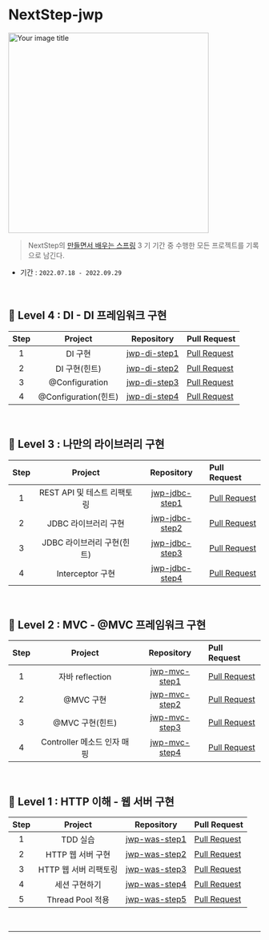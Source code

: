 # NextStep-jwp

<img src="https://i.imgur.com/7auQz8Z.png" alt="Your image title" width="400"/><br>

> NextStep의 [만들면서 배우는 스프링](https://edu.nextstep.camp/c/4YUvqn9V/) 3 기 기간 중 수행한 모든 프로젝트를 기록으로 남긴다.

* 기간 : ``2022.07.18 - 2022.09.29``

<br>

## 🐓 Level 4 : DI - DI 프레임워크 구현


| Step |      Project       |                              Repository                               | Pull Request |
|:---:|:------------------:|:---------------------------------------------------------------------:|:---|
| 1 |       DI 구현        |    [jwp-di-step1](https://github.com/headF1rst/jwp-di/tree/step1)     | [Pull Request](https://github.com/next-step/jwp-di/pull/129) |
| 2 |     DI 구현(힌트)      |    [jwp-di-step2](https://github.com/headF1rst/jwp-di/tree/step2)     | [Pull Request](https://github.com/next-step/jwp-di/pull/132) |
| 3 |  @Configuration   | [jwp-di-step3]() | [Pull Request]() |
| 4 | @Configuration(힌트) | [jwp-di-step4]() | [Pull Request]() |

<br>

## 🐥 Level 3 : 나만의 라이브러리 구현

| Step |       Project       |                             Repository                             | Pull Request |
|:---:|:-------------------:|:------------------------------------------------------------------:|:---|
| 1 | REST API 및 테스트 리팩토링 | [jwp-jdbc-step1](https://github.com/headF1rst/jwp-jdbc/tree/step1) | [Pull Request](https://github.com/next-step/jwp-jdbc/pull/166) |
| 2 |    JDBC 라이브러리 구현    | [jwp-jdbc-step2](https://github.com/headF1rst/jwp-jdbc/tree/step2) | [Pull Request](https://github.com/next-step/jwp-jdbc/pull/175) |
| 3 |  JDBC 라이브러리 구현(힌트)  | [jwp-jdbc-step3](https://github.com/headF1rst/jwp-jdbc/tree/step3) | [Pull Request](https://github.com/next-step/jwp-jdbc/pull/180) |
| 4 |   Interceptor 구현    | [jwp-jdbc-step4](https://github.com/headF1rst/jwp-jdbc/tree/step4) | [Pull Request](https://github.com/next-step/jwp-jdbc/pull/186) |

<br>

## 🐣 Level 2 : MVC - @MVC 프레임워크 구현

| Step |       Project        |                            Repository                            | Pull Request                                                  |
|:---:|:--------------------:|:----------------------------------------------------------------:|:--------------------------------------------------------------|
| 1 |    자바 reflection     | [jwp-mvc-step1](https://github.com/headF1rst/jwp-mvc/tree/step1) | [Pull Request](https://github.com/next-step/jwp-mvc/pull/225) |
| 2 |       @MVC 구현        | [jwp-mvc-step2](https://github.com/headF1rst/jwp-mvc/tree/step2) | [Pull Request](https://github.com/next-step/jwp-mvc/pull/239) |
| 3 |     @MVC 구현(힌트)      | [jwp-mvc-step3](https://github.com/headF1rst/jwp-mvc/tree/step3) | [Pull Request](https://github.com/next-step/jwp-mvc/pull/245) |
| 4 | Controller 메소드 인자 매핑 | [jwp-mvc-step4](https://github.com/headF1rst/jwp-mvc/tree/step4) | [Pull Request](https://github.com/next-step/jwp-mvc/pull/257)                                              |

<br>

## 🥚 Level 1 : HTTP 이해 - 웹 서버 구현

| Step |    Project     |                            Repository                            | Pull Request |
|:----:|:--------------:|:----------------------------------------------------------------:|:---|
|  1   |     TDD 실습     | [jwp-was-step1](https://github.com/headF1rst/jwp-was/tree/step1) | [Pull Request](https://github.com/next-step/jwp-was/pull/250) |
|  2   |  HTTP 웹 서버 구현  | [jwp-was-step2](https://github.com/headF1rst/jwp-was/tree/step2) | [Pull Request](https://github.com/next-step/jwp-was/pull/303) |
|  3   | HTTP 웹 서버 리팩토링 | [jwp-was-step3](https://github.com/headF1rst/jwp-was/tree/step3) | [Pull Request](https://github.com/next-step/jwp-was/pull/332) |
|  4   |    세션 구현하기     | [jwp-was-step4](https://github.com/headF1rst/jwp-was/tree/step4) | [Pull Request](https://github.com/next-step/jwp-was/pull/365) |
|  5   |    Thread Pool 적용     | [jwp-was-step5](https://github.com/headF1rst/jwp-was/tree/step5) | [Pull Request](https://github.com/next-step/jwp-was/pull/380) |

<br>

---
